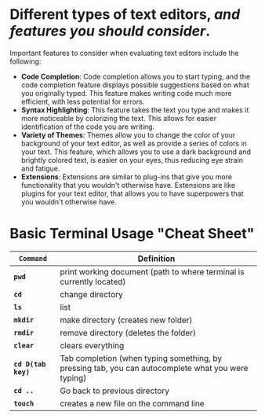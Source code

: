 
# Different types of text editors, *and features you should consider*.
Important features to consider when evaluating text editors include the following:
- **Code Completion**: Code completion allows you to start typing, and the code completion feature displays possible suggestions based on what you originally typed. This feature makes writing code much more efficient, with less potential for errors.
- **Syntax Highlighting**: This feature takes the text you type and makes it more noticeable by colorizing the text. This allows for easier identification of the code you are writing. 
- **Variety of Themes**: Themes allow you to change the color of your background of your text editor, as well as provide a series of colors in your text. This feature, which allows you to use a dark background and brightly colored text, is easier on your eyes, thus reducing eye strain and fatigue.
- **Extensions**: Extensions are similar to plug-ins that give you more functionality that you wouldn't otherwise have. Extensions are like plugins for your text editor, that allows you to have superpowers that you wouldn't otherwise have.


# Basic Terminal Usage "Cheat Sheet" #

| **`Command`** | Definition |
| ----- | ---------- |
| **`pwd`** | print working document (path to where terminal is currently located) |
| **`cd`** | change directory |
| **`ls`** | list |
| **`mkdir`** | make directory (creates new folder) |
| **`rmdir`** | remove directory (deletes the folder) |
| **`clear`** | clears everything |
| **`cd D(tab key)`** | Tab completion (when typing something, by pressing tab, you can autocomplete what you were typing) |
| **`cd ..`** | Go back to previous directory |
| **`touch`** | creates a new file on the command line |
